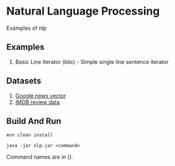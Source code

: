 # Natural Language Processing

Examples of nlp

## Examples

1. Basic Line Iterator (blic) - Simple single line sentence iterator


## Datasets

1. [Google news vector](https://deeplearning4jblob.blob.core.windows.net/resources/wordvectors/GoogleNews-vectors-negative300.bin.gz)
2. [IMDB review data](http://ai.stanford.edu/~amaas/data/sentiment/aclImdb_v1.tar.gz)


## Build And Run
```
mvn clean install

java -jar nlp.jar <command>
```

Command names are in ().
